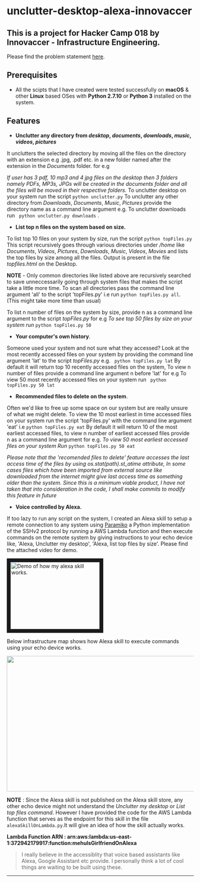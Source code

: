# unclutter-desktop-alexa-innovaccer

## This is a project for Hacker Camp 018 by Innovaccer - Infrastructure Engineering.
Please find the problem statement [here](https://drive.google.com/file/d/1azvXBMhBmhiFRDDTR3cDegJUNTxvg3ak/view).
## Prerequisites
* All the scipts that I have created were tested successfully on **macOS** & other **Linux** based OSes with **Python 2.7.10** or **Python 3** installed on the system.

## Features
* **Unclutter any directory from *desktop*, *documents*, *downloads*, *music*, *videos*, *pictures***   

It unclutters the selected directory by moving all the files on the directory with an extension e.g .jpg, .pdf etc. in a new folder named after the extension in the *Documents* folder. for e.g

*If user has 3 pdf, 10 mp3 and 4 jpg files on the desktop then 3 folders namely *PDFs*, *MP3s*, *JPGs* will be created in the documents folder and all the files will be moved in their respective folders.*
To unclutter desktop on your system run the script
``` python unclutter.py ```
To unclutter any other directory from *Downloads*, *Documents*, *Music*, *Pictures* provide the directory name as a command line argument e.g. To unclutter downloads run
```  python unclutter.py downloads ``` .

* **List top n files on the system based on size.** 

To list top 10 files on your system by size, run the script
``` python topFiles.py ```
This script recursively goes through various directories under */home* like *Documents*, *Videos*, *Pictures*, *Downloads*, *Music*, *Videos*, *Movies* and lists the top files by size among all the files.
Output is present in the file *topfiles.html* on the Desktop.

**NOTE** - Only common directories like listed above are recursively searched to save unneccessarily going through system files that makes the script take a little more time. 
To scan all directories pass the command line argument 'all' to the script 'topFiles.py' i.e run `python topFiles.py all`. (This might take more time than usual)

To list n number of files on the system by size, provide n as a command line argument to the script *topFiles.py* for e.g 
*To see top 50 files by size on your system run*
``` python topFiles.py 50 ```

* **Your computer's own history**.

Someone used your system and not sure what they accessed? Look at the most recently accessed files on your system by providing the command line argument 'lat' to the script *topFiles.py* e.g.
``` python topFiles.py lat```
By default it will return top 10 recently accessed files on the system, To view n number of files provide a command line argument n before 'lat' for e.g To view 50 most recently accessed files on your system run 
``` python topFiles.py 50 lat```
* **Recommended files to delete on the system**.

Often we'd like to free up some space on our system but are really unsure of what we might delete. To view the 10 most earliest in time accessed files on your system run the script 'topFiles.py' with the command line argument 'eat' i.e 
``` python topFiles.py eat ```
By default it will return 10 of the most earliest accessed files, to view n number of earliest accessed files provide n as a command line argument for e.g. *To view 50 most earliest accessed files on your system Run*
``` python topFiles.py 50 eat ```

*Please note that the 'recomended files to delete' feature accesses the last access time of the files by using os.stat(path).st_atime attribute, In some cases files which have been imported from external source like downloaded from the internet might give last access time as something older than the system. Since this is a minimum viable product, I have not taken that into consideration in the code, I shall make commits to modify this feature in future* 

* **Voice controlled by Alexa.**

If too lazy to run any script on the system, I created an Alexa skill to setup a remote connection to any system using [Paramiko](http://www.paramiko.org/) a Python implementation of the SSHv2 protocol by running a AWS Lambda function and then execute commands on the remote system by giving instructions to your echo device like, 'Alexa, Unclutter my desktop', 'Alexa, list top files by size'. 
Please find the attached video for demo. 

<a href="http://www.youtube.com/watch?feature=player_embedded&v=TfxH1XS1Ygs" target="_blank"><img src="http://img.youtube.com/vi/TfxH1XS1Ygs/0.jpg" 
alt="Demo of how my alexa skill works." width="240" height="180" border="10" /></a>

Below infrastructure map shows how Alexa skill to execute commands using your echo device works.

<img src="https://github.com/mehuled/unclutter-desktop-alexa-innovaccer/blob/features/alexaworksFinal.png" width="910" height="364" />

**NOTE** : Since the Alexa skill is not published on the Alexa skill store, any other echo device might not understand the *Unclutter my desktop* or *List top files command*. However I have provided the code for the AWS Lambda function that serves as the endpoint for this skill in the file `alexaSkillOnLambda.py`.It will give an idea of how the skill actually works.

**Lambda Function ARN : arn:aws:lambda:us-east-1:372942179917:function:mehulsGirlfriendOnAlexa**


> I really believe in the accessiblity that voice based assistants like Alexa, Google Assistant etc provide. I personally think a lot of cool things are waiting to be built using these. 

***

